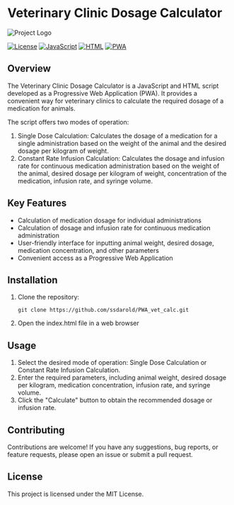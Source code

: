 # Veterinary Clinic Dosage Calculator

![Project Logo](logo.png)

[![License](https://img.shields.io/badge/license-MIT-blue.svg)](LICENSE)
[![JavaScript](https://img.shields.io/badge/javascript-ES6-F7DF1E.svg)](https://www.javascript.com/)
[![HTML](https://img.shields.io/badge/html-5-E34F26.svg)](https://developer.mozilla.org/en-US/docs/Web/HTML)
[![PWA](https://img.shields.io/badge/progressive%20web%20app-enabled-00BFF3.svg)](https://developer.mozilla.org/en-US/docs/Web/Progressive_web_apps)

## Overview

The Veterinary Clinic Dosage Calculator is a JavaScript and HTML script developed as a Progressive Web Application (PWA). It provides a convenient way for veterinary clinics to calculate the required dosage of a medication for animals.

The script offers two modes of operation:

1. Single Dose Calculation: Calculates the dosage of a medication for a single administration based on the weight of the animal and the desired dosage per kilogram of weight.
2. Constant Rate Infusion Calculation: Calculates the dosage and infusion rate for continuous medication administration based on the weight of the animal, desired dosage per kilogram of weight, concentration of the medication, infusion rate, and syringe volume.

## Key Features

- Calculation of medication dosage for individual administrations
- Calculation of dosage and infusion rate for continuous medication administration
- User-friendly interface for inputting animal weight, desired dosage, medication concentration, and other parameters
- Convenient access as a Progressive Web Application

## Installation

1. Clone the repository:

   ```shell
   git clone https://github.com/ssdarold/PWA_vet_calc.git
   
2. Open the index.html file in a web browser

## Usage

1. Select the desired mode of operation: Single Dose Calculation or Constant Rate Infusion Calculation.
2. Enter the required parameters, including animal weight, desired dosage per kilogram, medication concentration, infusion rate, and syringe volume.
3. Click the "Calculate" button to obtain the recommended dosage or infusion rate.

## Contributing

Contributions are welcome! If you have any suggestions, bug reports, or feature requests, please open an issue or submit a pull request.

## License

This project is licensed under the MIT License.

